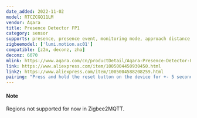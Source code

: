 ```yaml
---
date_added: 2022-11-02
model: RTCZCGQ11LM
vendor: Aqara
title: Presence Detector FP1
category: sensor
supports: presence, presence event, monitoring mode, approach distance, power outage count, motion sensitivity, reset nopresence status
zigbeemodel: ['lumi.motion.ac01']
compatible: [z2m, deconz, zha]
deconz: 6070
mlink: https://www.aqara.com/cn/productDetail/Aqara-Presence-Detector-FP1
link: https://www.aliexpress.com/item/1005004450930450.html
link2: https://www.aliexpress.com/item/1005004588208259.html
pairing: "Press and hold the reset button on the device for +- 5 seconds (until the blue light starts blinking). After this the device will automatically join."
---
```


#### Note
Regions not supported for now in Zigbee2MQTT.
